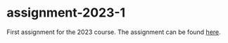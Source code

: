 # assignment-2023-1

First assignment for the 2023 course. The assignment can be found [here](https://github.com/dmst-algorithms-course/assignment-2023-1/blob/main/assignment-2023-1.pdf).
